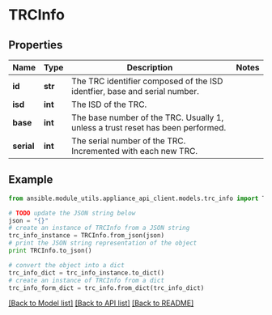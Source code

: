 # TRCInfo


## Properties
Name | Type | Description | Notes
------------ | ------------- | ------------- | -------------
**id** | **str** | The TRC identifier composed of the ISD identfier, base and serial number. | 
**isd** | **int** | The ISD of the TRC. | 
**base** | **int** | The base number of the TRC. Usually 1, unless a trust reset has been performed. | 
**serial** | **int** | The serial number of the TRC. Incremented with each new TRC. | 

## Example

```python
from ansible.module_utils.appliance_api_client.models.trc_info import TRCInfo

# TODO update the JSON string below
json = "{}"
# create an instance of TRCInfo from a JSON string
trc_info_instance = TRCInfo.from_json(json)
# print the JSON string representation of the object
print TRCInfo.to_json()

# convert the object into a dict
trc_info_dict = trc_info_instance.to_dict()
# create an instance of TRCInfo from a dict
trc_info_form_dict = trc_info.from_dict(trc_info_dict)
```
[[Back to Model list]](../README.md#documentation-for-models) [[Back to API list]](../README.md#documentation-for-api-endpoints) [[Back to README]](../README.md)


